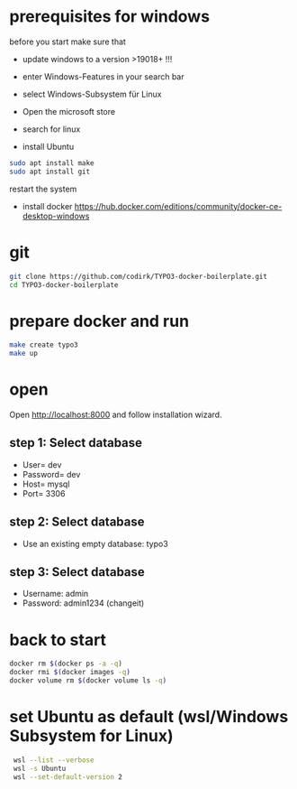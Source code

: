 # prerequisites for windows
before you start make sure that
* update windows to a version >19018+
!!!

* enter Windows-Features in your search bar 
* select Windows-Subsystem für Linux
* Open the microsoft store
* search for linux
* install Ubuntu
```bash
sudo apt install make
sudo apt install git
```
restart the system
* install docker <https://hub.docker.com/editions/community/docker-ce-desktop-windows>

# git
```bash
git clone https://github.com/codirk/TYPO3-docker-boilerplate.git
cd TYPO3-docker-boilerplate
```

# prepare docker and run
```bash
make create typo3
make up
```

# open 
Open <http://localhost:8000> and follow installation wizard.


## step 1: Select database

* User= dev 
* Password= dev
* Host= mysql
* Port= 3306

## step 2: Select database
* Use an existing empty database: typo3

## step 3: Select database
* Username: admin
* Password: admin1234 (changeit)

# back to start
```bash
docker rm $(docker ps -a -q)
docker rmi $(docker images -q)
docker volume rm $(docker volume ls -q)
```

# set Ubuntu as default (wsl/Windows Subsystem for Linux)
```bash
 wsl --list --verbose
 wsl -s Ubuntu
 wsl --set-default-version 2
```
